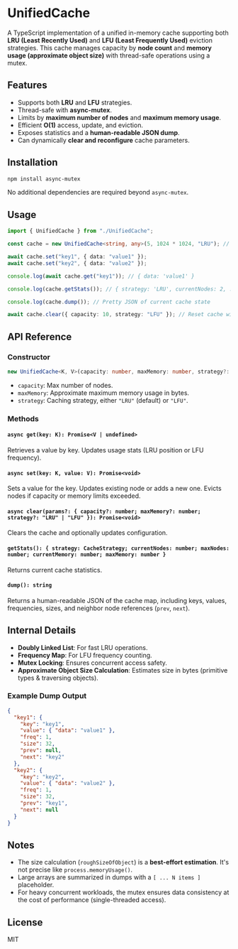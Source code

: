 
# UnifiedCache

A TypeScript implementation of a unified in-memory cache supporting both **LRU (Least Recently Used)** and **LFU (Least Frequently Used)** eviction strategies. This cache manages capacity by **node count** and **memory usage (approximate object size)** with thread-safe operations using a mutex.

## Features

* Supports both **LRU** and **LFU** strategies.
* Thread-safe with **async-mutex**.
* Limits by **maximum number of nodes** and **maximum memory usage**.
* Efficient **O(1)** access, update, and eviction.
* Exposes statistics and a **human-readable JSON dump**.
* Can dynamically **clear and reconfigure** cache parameters.

## Installation

```bash
npm install async-mutex
```

No additional dependencies are required beyond `async-mutex`.

## Usage

```typescript
import { UnifiedCache } from "./UnifiedCache";

const cache = new UnifiedCache<string, any>(5, 1024 * 1024, "LRU"); // 5 nodes, 1MB max, LRU strategy

await cache.set("key1", { data: "value1" });
await cache.set("key2", { data: "value2" });

console.log(await cache.get("key1")); // { data: 'value1' }

console.log(cache.getStats()); // { strategy: 'LRU', currentNodes: 2, ... }

console.log(cache.dump()); // Pretty JSON of current cache state

await cache.clear({ capacity: 10, strategy: "LFU" }); // Reset cache with new config
```

## API Reference

### Constructor

```ts
new UnifiedCache<K, V>(capacity: number, maxMemory: number, strategy?: "LRU" | "LFU")
```

* `capacity`: Max number of nodes.
* `maxMemory`: Approximate maximum memory usage in bytes.
* `strategy`: Caching strategy, either `"LRU"` (default) or `"LFU"`.

### Methods

#### `async get(key: K): Promise<V | undefined>`

Retrieves a value by key. Updates usage stats (LRU position or LFU frequency).

#### `async set(key: K, value: V): Promise<void>`

Sets a value for the key. Updates existing node or adds a new one. Evicts nodes if capacity or memory limits exceeded.

#### `async clear(params?: { capacity?: number; maxMemory?: number; strategy?: "LRU" | "LFU" }): Promise<void>`

Clears the cache and optionally updates configuration.

#### `getStats(): { strategy: CacheStrategy; currentNodes: number; maxNodes: number; currentMemory: number; maxMemory: number }`

Returns current cache statistics.

#### `dump(): string`

Returns a human-readable JSON of the cache map, including keys, values, frequencies, sizes, and neighbor node references (`prev`, `next`).

## Internal Details

* **Doubly Linked List**: For fast LRU operations.
* **Frequency Map**: For LFU frequency counting.
* **Mutex Locking**: Ensures concurrent access safety.
* **Approximate Object Size Calculation**: Estimates size in bytes (primitive types & traversing objects).

### Example Dump Output

```json
{
  "key1": {
    "key": "key1",
    "value": { "data": "value1" },
    "freq": 1,
    "size": 32,
    "prev": null,
    "next": "key2"
  },
  "key2": {
    "key": "key2",
    "value": { "data": "value2" },
    "freq": 1,
    "size": 32,
    "prev": "key1",
    "next": null
  }
}
```

## Notes

* The size calculation (`roughSizeOfObject`) is a **best-effort estimation**. It's not precise like `process.memoryUsage()`.
* Large arrays are summarized in dumps with a `[ ... N items ]` placeholder.
* For heavy concurrent workloads, the mutex ensures data consistency at the cost of performance (single-threaded access).

## License

MIT



